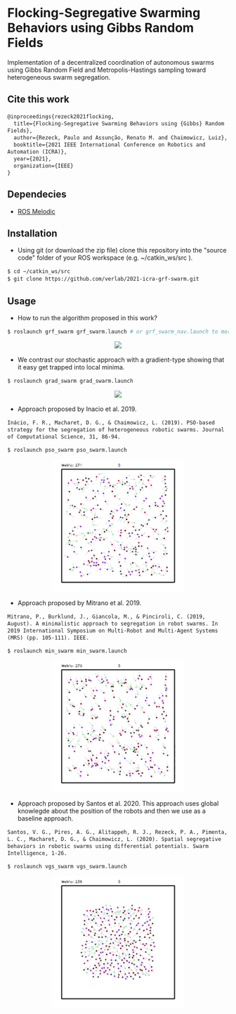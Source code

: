 # Flocking-Segregative Swarming Behaviors using Gibbs Random Fields

Implementation of a decentralized coordination of autonomous swarms using Gibbs Random Field and Metropolis-Hastings sampling toward heterogeneous swarm segregation.

## Cite this work
```
@inproceedings{rezeck2021flocking,
  title={Flocking-Segregative Swarming Behaviors using {Gibbs} Random Fields},
  author={Rezeck, Paulo and Assunção, Renato M. and Chaimowicz, Luiz},
  booktitle={2021 IEEE International Conference on Robotics and Automation (ICRA)},
  year={2021},
  organization={IEEE}
}
```

## Dependecies

-   [ROS Melodic](http://wiki.ros.org/melodic/Installation)

## Installation

-   Using git (or download the zip file) clone this repository into the "source code" folder of your ROS workspace (e.g. ~/catkin_ws/src ).

```sh
$ cd ~/catkin_ws/src
$ git clone https://github.com/verlab/2021-icra-grf-swarm.git
```

## Usage

- How to run the algorithm proposed in this work?

```sh
$ roslaunch grf_swarm grf_swarm.launch # or grf_swarm_nav.launch to more informations
```
<p align="center">
  <img width="300" src="files/grf_swarm.gif">
</p>


- We contrast our stochastic approach with a gradient-type showing that it easy get trapped into local minima.

```sh
$ roslaunch grad_swarm grad_swarm.launch
```
<p align="center">
  <img width="300" src="files/grad_swarm.gif">
</p>

- Approach proposed by Inacio et al. 2019.

```
Inácio, F. R., Macharet, D. G., & Chaimowicz, L. (2019). PSO-based strategy for the segregation of heterogeneous robotic swarms. Journal of Computational Science, 31, 86-94.
```

```sh
$ roslaunch pso_swarm pso_swarm.launch
```
<p align="center">
  <img width="300" src="files/pso_swarm.gif">
</p>


- Approach proposed by Mitrano et al. 2019.

```
Mitrano, P., Burklund, J., Giancola, M., & Pinciroli, C. (2019, August). A minimalistic approach to segregation in robot swarms. In 2019 International Symposium on Multi-Robot and Multi-Agent Systems (MRS) (pp. 105-111). IEEE.
```

```sh
$ roslaunch min_swarm min_swarm.launch
```
<p align="center">
  <img width="300" src="files/min_swarm.gif">
</p>


- Approach proposed by Santos et al. 2020. 
This approach uses global knowlegde about the position of the robots and then we use as a baseline approach.

```
Santos, V. G., Pires, A. G., Alitappeh, R. J., Rezeck, P. A., Pimenta, L. C., Macharet, D. G., & Chaimowicz, L. (2020). Spatial segregative behaviors in robotic swarms using differential potentials. Swarm Intelligence, 1-26.
```

```sh
$ roslaunch vgs_swarm vgs_swarm.launch
```
<p align="center">
  <img width="300" src="files/vgs_swarm.gif">
</p>


